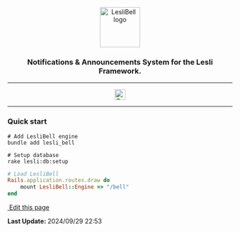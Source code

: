 <p align="center">
	<img width="90" alt="LesliBell logo" src="/images/engines/bell/bell-logo.svg" />
    <h3 align="center">Notifications & Announcements System for the Lesli Framework.</h3>
</p>

<hr/>
    <p align="center">
        <a target="blank" href="https://rubygems.org/gems/lesli_bell">
            <img src="https://badge.fury.io/rb/lesli_bell.svg" alt="Gem Version" height="24">
        </a>
    </p>
<hr/>

### Quick start

```shell
# Add LesliBell engine
bundle add lesli_bell
```

```shell
# Setup database
rake lesli:db:setup
```

```ruby
# Load LesliBell
Rails.application.routes.draw do
    mount LesliBell::Engine => "/bell"
end
```

<section class="lesli-markdown-info">
    <p><a target="blank" href="https://github.com/LesliTech/LesliBell/tree/master/docs/readme.md"><i class="ri-external-link-fill"></i>&nbsp;Edit this page</a><p/>
    <p><b>Last Update: </b>2024/09/29 22:53</p>
</section>

<!-- This code was automatically generated -->
<!-- to update this docs please run rake docs:build -->

